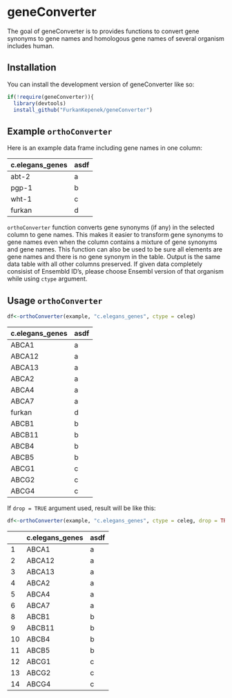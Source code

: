 
<!-- README.md is generated from README.Rmd. Please edit that file -->

# geneConverter

<!-- badges: start -->
<!-- badges: end -->

The goal of geneConverter is to provides functions to convert gene
synonyms to gene names and homologous gene names of several organism
includes human.

## Installation

You can install the development version of geneConverter like so:

``` r
if(!require(geneConverter)){
  library(devtools)
  install_github("FurkanKepenek/geneConverter")
```

## Example `orthoConverter`

Here is an example data frame including gene names in one column:

| c.elegans_genes | asdf |
|:----------------|:-----|
| abt-2           | a    |
| pgp-1           | b    |
| wht-1           | c    |
| furkan          | d    |

`orthoConverter` function converts gene synonyms (if any) in the
selected column to gene names. This makes it easier to transform gene
synonyms to gene names even when the column contains a mixture of gene
synonyms and gene names. This function can also be used to be sure all
elements are gene names and there is no gene synonym in the table.
Output is the same data table with all other columns preserved. If given
data completely consisist of Ensembld ID’s, please choose Ensembl
version of that organism while using `ctype` argument.

## Usage `orthoConverter`

``` r
df<-orthoConverter(example, "c.elegans_genes", ctype = celeg)
```

| c.elegans_genes | asdf |
|:----------------|:-----|
| ABCA1           | a    |
| ABCA12          | a    |
| ABCA13          | a    |
| ABCA2           | a    |
| ABCA4           | a    |
| ABCA7           | a    |
| furkan          | d    |
| ABCB1           | b    |
| ABCB11          | b    |
| ABCB4           | b    |
| ABCB5           | b    |
| ABCG1           | c    |
| ABCG2           | c    |
| ABCG4           | c    |

If `drop = TRUE` argument used, result will be like this:

``` r
df<-orthoConverter(example, "c.elegans_genes", ctype = celeg, drop = TRUE)
```

|     | c.elegans_genes | asdf |
|-----|:----------------|:-----|
| 1   | ABCA1           | a    |
| 2   | ABCA12          | a    |
| 3   | ABCA13          | a    |
| 4   | ABCA2           | a    |
| 5   | ABCA4           | a    |
| 6   | ABCA7           | a    |
| 8   | ABCB1           | b    |
| 9   | ABCB11          | b    |
| 10  | ABCB4           | b    |
| 11  | ABCB5           | b    |
| 12  | ABCG1           | c    |
| 13  | ABCG2           | c    |
| 14  | ABCG4           | c    |
